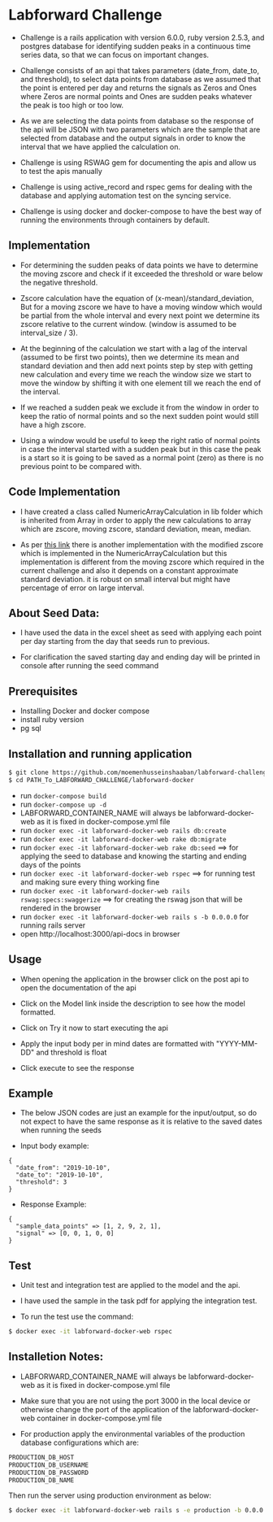 # Labforward Challenge

- Challenge is a rails application with version 6.0.0, ruby version 2.5.3, and postgres database for identifying sudden peaks in a continuous time series data, so that we can focus on important changes.

- Challenge consists of an api that takes parameters (date_from, date_to, and threshold), to select data points from database as we assumed that the point is entered per day and returns the signals as Zeros and Ones
where Zeros are normal points and Ones are sudden peaks whatever the peak is too high or too low.

- As we are selecting the data points from database so the response of the api will be JSON with two parameters
which are the sample that are selected from database and the output signals in order to know the interval
that we have applied the calculation on.

- Challenge is using RSWAG gem for documenting the apis and allow us to test the apis manually

- Challenge is using active_record and rspec gems for dealing with the database and applying automation test on the syncing service.

- Challenge is using docker and docker-compose to have the best way of running the environments through containers by default.

## Implementation

- For determining the sudden peaks of data points we have to determine the moving zscore and check if it exceeded the threshold or ware below the negative threshold.

- Zscore calculation have the equation of (x-mean)/standard_deviation, But for a moving zscore we have to have a moving window which would be partial from the whole interval and every next point we determine its zscore relative to the current window. (window is assumed to be interval_size / 3).

- At the beginning of the calculation we start with a lag of the interval (assumed to be first two points),
then we determine its mean and standard deviation and then add next points step by step with getting new calculation and every time we reach the window size we start to move the window by shifting it with one element till we reach the end of the interval.

- If we reached a sudden peak we exclude it from the window in order to keep the ratio of normal points and so the next sudden point would still have a high zscore.

- Using a window would be useful to keep the right ratio of normal points in case the interval started with a sudden peak but in this case the peak is a start so it is going to be saved as a normal point (zero) as there is no previous point to be compared with.

## Code Implementation

- I have created a class called NumericArrayCalculation in lib folder which is inherited from Array in order to apply the new calculations to array which are zscore, moving zscore, standard deviation, mean, median.

- As per [this link](https://www.ibm.com/support/knowledgecenter/en/SSEP7J_11.1.0/com.ibm.swg.ba.cognos.ug_ca_dshb.doc/modified_z.html) there is another implementation with the modified zscore which is implemented in the NumericArrayCalculation but this implementation is different from the moving zscore which required in the current challenge and also it depends on a constant approximate standard deviation. it is robust on small interval but might have percentage of error on large interval.

## About Seed Data:

- I have used the data in the excel sheet as seed with applying each point per day starting from the day that seeds run to previous.

- For clarification the saved starting day and ending day will be printed in console after running the seed command

## Prerequisites
- Installing Docker and docker compose
- install ruby version
- pg sql

## Installation and running application

```bash
$ git clone https://github.com/moemenhusseinshaaban/labforward-challenge.git
$ cd PATH_To_LABFORWARD_CHALLENGE/labforward-docker
```

- run `docker-compose build`
- run `docker-compose up -d`
- LABFORWARD_CONTAINER_NAME will always be labforward-docker-web as it is fixed in docker-compose.yml file
- run `docker exec -it labforward-docker-web rails db:create`
- run `docker exec -it labforward-docker-web rake db:migrate`
- run `docker exec -it labforward-docker-web rake db:seed` ==> for applying the seed to database and knowing the starting and ending days of the points
- run `docker exec -it labforward-docker-web rspec` ==> for running test and making sure every thing working fine
- run `docker exec -it labforward-docker-web rails rswag:specs:swaggerize` ==> for creating the rswag json that will be rendered in the browser
- run `docker exec -it labforward-docker-web rails s -b 0.0.0.0` for running rails server
- open http://localhost:3000/api-docs in browser

## Usage

- When opening the application in the browser click on the post api to open the documentation of the api

- Click on the Model link inside the description to see how the model formatted.

- Click on Try it now to start executing the api

- Apply the input body per in mind dates are formatted with "YYYY-MM-DD" and threshold is float

- Click execute to see the response

## Example

- The below JSON codes are just an example for the input/output, so do not expect to have the same response as it is relative to the saved dates when running the seeds

- Input body example:

```
{
  "date_from": "2019-10-10",
  "date_to": "2019-10-10",
  "threshold": 3
}
```

- Response Example:
```
{
  "sample_data_points" => [1, 2, 9, 2, 1],
  "signal" => [0, 0, 1, 0, 0]
}
```

## Test

- Unit test and integration test are applied to the model and the api.

- I have used the sample in the task pdf for applying the integration test.

- To run the test use the command:

```bash
$ docker exec -it labforward-docker-web rspec
```

## Installetion Notes:

- LABFORWARD_CONTAINER_NAME will always be labforward-docker-web as it is fixed in docker-compose.yml file

- Make sure that you are not using the port 3000 in the local device or otherwise change the port of the application of the labforward-docker-web container in docker-compose.yml file

- For production apply the environmental variables of the production database configurations which are:

```bash
PRODUCTION_DB_HOST
PRODUCTION_DB_USERNAME
PRODUCTION_DB_PASSWORD
PRODUCTION_DB_NAME
```

Then run the server using production environment as below:

```bash
$ docker exec -it labforward-docker-web rails s -e production -b 0.0.0.0
```
